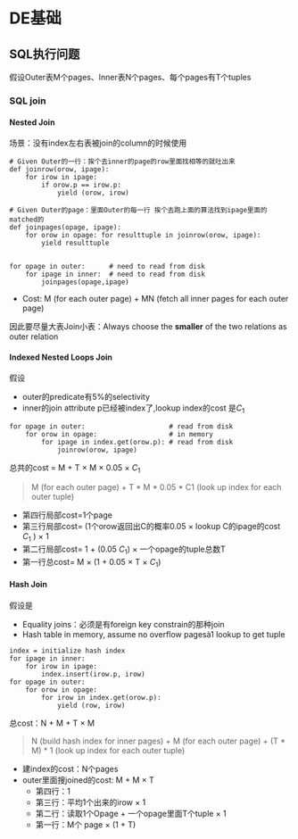 # DE基础

## SQL执行问题

假设Outer表M个pages、Inner表N个pages、每个pages有T个tuples

### SQL join

#### **Nested Join**

场景：没有index左右表被join的column的时候使用

```
# Given Outer的一行：挨个去inner的page的row里面找相等的就吐出来
def joinrow(orow, ipage): 
    for irow in ipage: 
        if orow.p == irow.p: 
            yield (orow, irow)

# Given Outer的page：里面Outer的每一行 挨个去跑上面的算法找到ipage里面的matched的
def joinpages(opage, ipage): 
    for orow in opage: for resulttuple in joinrow(orow, ipage): 
        yield resulttuple 
        

for opage in outer:      # need to read from disk
    for ipage in inner:  # need to read from disk
        joinpages(opage,ipage)
```

- Cost: M (for each outer page) + MN (fetch all inner pages for each outer page) 

因此要尽量大表Join小表：Always choose the **smaller** of the two relations as outer relation


#### **Indexed Nested Loops Join**

假设
- outer的predicate有5%的selectivity
- inner的join attribute p已经被index了,lookup index的cost 是$C_1$
```
for opage in outer:                     # read from disk
    for orow in opage:                  # in memory
        for ipage in index.get(orow.p): # read from disk
            joinrow(orow, ipage)        
```

总共的cost = M + T × M × 0.05 × $C_1$
> M (for each outer page) + T * M * 0.05 * C1 (look up index for each outer tuple)
- 第四行局部cost=1个page
- 第三行局部cost= (1个orow返回出C的概率0.05 × lookup C的ipage的cost $C_1$ ) × 1
- 第二行局部cost= 1 + (0.05 $C_1$) × 一个opage的tuple总数T
- 第一行总cost= M × (1 + 0.05 × T × $C_1$) 


#### **Hash Join**

假设是
- Equality joins：必须是有foreign key constrain的那种join
- Hash table in memory, assume no overflow pagesà1 lookup to get tuple

```
index = initialize hash index 
for ipage in inner: 
    for irow in ipage: 
        index.insert(irow.p, irow) 
for opage in outer: 
    for orow in opage: 
        for irow in index.get(orow.p): 
            yield (row, irow)
```

总cost：N + M + T × M
> N (build hash index for inner pages) + M (for each outer page) + (T * M) * 1 (look up index for each outer tuple)
- 建index的cost：N个pages
- outer里面搜joined的cost: M + M × T
    - 第四行：1
    - 第三行：平均1个出来的irow × 1
    - 第二行：读取1个Opage + 一个opage里面T个tuple × 1
    - 第一行：M个 page × (1 + T)